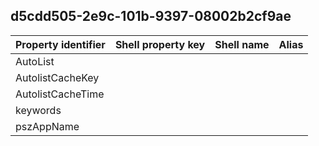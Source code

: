 ## d5cdd505-2e9c-101b-9397-08002b2cf9ae

Property identifier | Shell property key | Shell name | Alias
--- | --- | --- | ---
AutoList |  |  | 
AutolistCacheKey |  |  | 
AutolistCacheTime |  |  | 
keywords |  |  | 
pszAppName |  |  | 

